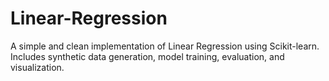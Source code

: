 # Linear-Regression
A simple and clean implementation of Linear Regression using Scikit-learn. Includes synthetic data generation, model training, evaluation, and visualization.
